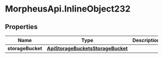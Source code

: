 # MorpheusApi.InlineObject232

## Properties

Name | Type | Description | Notes
------------ | ------------- | ------------- | -------------
**storageBucket** | [**ApiStorageBucketsStorageBucket**](ApiStorageBucketsStorageBucket.md) |  | 


